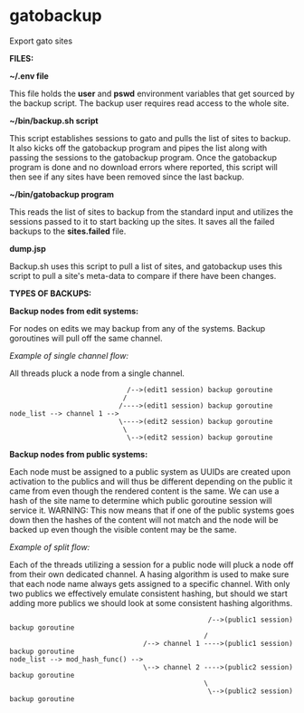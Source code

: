 # gatobackup
Export gato sites


**FILES:**

**~/.env file**

This file holds the **user** and **pswd** environment
variables that get sourced by the backup script.
The backup user requires read access to the whole
site.

**~/bin/backup.sh script**

This script establishes sessions to gato and pulls
the list of sites to backup. It also kicks off the
gatobackup program and pipes the list along with
passing the sessions to the gatobackup program.
Once the gatobackup program is done and no download
errors where reported, this script will then see if
any sites have been removed since the last backup.

**~/bin/gatobackup program**

This reads the list of sites to backup from the
standard input and utilizes the sessions passed
to it to start backing up the sites. It saves
all the failed backups to the **sites.failed** file.

**dump.jsp**

Backup.sh uses this script to pull a list of sites,
and gatobackup uses this script to pull a site's
meta-data to compare if there have been changes.


**TYPES OF BACKUPS:**

**Backup nodes from edit systems:**

For nodes on edits we may backup from any of the
systems. Backup goroutines will pull off the same
channel.

*Example of single channel flow:*

All threads pluck a node from a single channel.

```
                             /-->(edit1 session) backup goroutine
                            /
                           /---->(edit1 session) backup goroutine
node_list --> channel 1 --> 
                           \---->(edit2 session) backup goroutine
                            \
                             \-->(edit2 session) backup goroutine
```

**Backup nodes from public systems:**

Each node must be assigned to a public system
as UUIDs are created upon activation to the
publics and will thus be different depending
on the public it came from even though the
rendered content is the same. We can use a
hash of the site name to determine which
public goroutine session will service it.
WARNING: This now means that if one of the
public systems goes down then the hashes
of the content will not match and the node
will be backed up even though the visible
content may be the same.

*Example of split flow:*

Each of the threads utilizing a session for a
public node will pluck a node off from their
own dedicated channel. A hasing algorithm is
used to make sure that each node name always
gets assigned to a specific channel. With only
two publics we effectively emulate consistent
hashing, but should we start adding more
publics we should look at some consistent
hashing algorithms.

```
                                                 /-->(public1 session) backup goroutine
                                                /
                                 /--> channel 1 ---->(public1 session) backup goroutine
node_list --> mod_hash_func() -->
                                 \--> channel 2 ---->(public2 session) backup goroutine
                                                \
                                                 \-->(public2 session) backup goroutine
```

